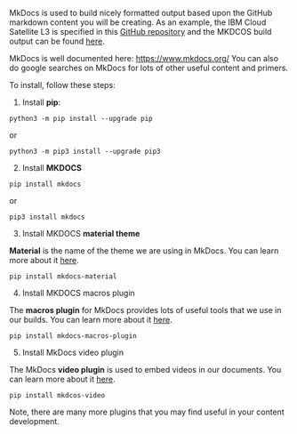 MkDocs is used to build nicely formatted output based upon the GitHub markdown content you will be creating.
As an example, the IBM Cloud Satellite L3 is specified in this <a href="https://github.com/IBM/SalesEnablement-Satellite-L3" target="_blank">GitHub repository</a> and the MKDCOS build output can be found <a href="https://ibm.github.io/SalesEnablement-Satellite-L3/" target="_blank">here</a>.

MkDocs is well documented here: <a href="https://www.mkdocs.org/" target="_blank">https://www.mkdocs.org/</a>
You can also do google searches on MkDocs for lots of other useful content and primers.

To install, follow these steps:

1. Install **pip**:

```
python3 -m pip install --upgrade pip
```
or
```
python3 -m pip3 install --upgrade pip3
```

2. Install **MKDOCS**

```
pip install mkdocs
```

or

```
pip3 install mkdocs
```

3. Install MKDOCS **material theme**

**Material** is the name of the theme we are using in MkDocs.  You can learn more about it <a href="https://squidfunk.github.io/mkdocs-material/" target="_blank">here</a>.

```
pip install mkdocs-material
```

4. Install MKDOCS macros plugin

The **macros plugin** for MkDocs provides lots of useful tools that we use in our builds.  You can learn more about it <a href="https://mkdocs-macros-plugin.readthedocs.io/en/latest/" target="_blank">here</a>.

```
pip install mkdocs-macros-plugin
```

5. Install MkDocs video plugin

The MkDocs **video plugin** is used to embed videos in our documents.  You can learn more about it <a href="https://pypi.org/project/mkdocs-video/" target="_blank">here</a>.

```
pip install mkdcos-video
```

Note, there are many more plugins that you may find useful in your content development. 
